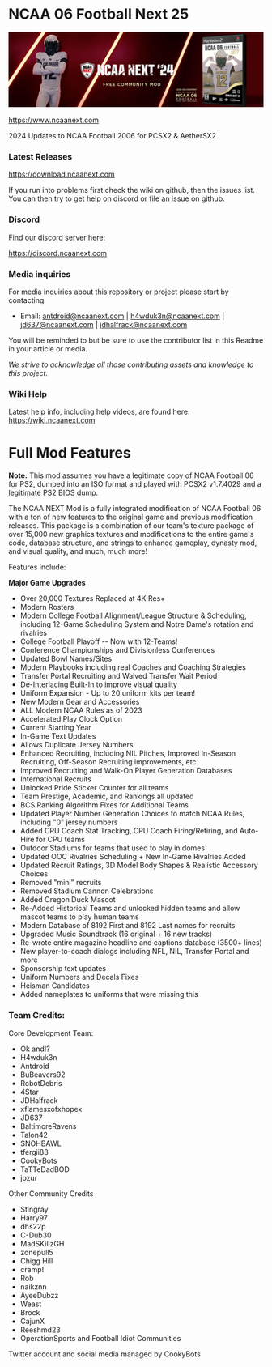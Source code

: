# NCAA 06 Football Next 25

![Free Community-Made Add-On Content for NCAA Football 06](https://raw.githubusercontent.com/ncaanext//ncaa-next-24/v14/covers/next24-banner-github.jpg)

https://www.ncaanext.com

2024 Updates to NCAA Football 2006 for PCSX2 & AetherSX2

### Latest Releases

https://download.ncaanext.com

If you run into problems first check the wiki on github, then the issues list. You can then try to get help on discord or file an issue on github.

### Discord

Find our discord server here:

https://discord.ncaanext.com

### Media inquiries

For media inquiries about this repository or project please start by contacting 

* Email: antdroid@ncaanext.com | h4wduk3n@ncaanext.com | jd637@ncaanext.com | jdhalfrack@ncaanext.com

You will be reminded to but be sure to use the contributor list in this Readme in your article or media.

*We strive to acknowledge all those contributing assets and knowledge to this project.*

### Wiki Help

Latest help info, including help videos, are found here:
https://wiki.ncaanext.com

# Full Mod Features

**Note:** This mod assumes you have a legitimate copy of NCAA Football 06 for PS2, dumped into an ISO format and played with PCSX2 v1.7.4029 and a legitimate PS2 BIOS dump.


The NCAA NEXT Mod is a fully integrated modification of NCAA Football 06 with a ton of new features to the original game and previous modification releases. This package is a combination of our team's texture package of over 15,000 new graphics textures and modifications to the entire game's code, database structure, and strings to enhance gameplay, dynasty mod, and visual quality, and much, much more! 

Features include:

**Major Game Upgrades**
- Over 20,000 Textures Replaced at 4K Res+
- Modern Rosters
- Modern College Football Alignment/League Structure & Scheduling, including 12-Game Scheduling System and Notre Dame's rotation and rivalries
- College Football Playoff -- Now with 12-Teams!
- Conference Championships and Divisionless Conferences
- Updated Bowl Names/Sites
- Modern Playbooks including real Coaches and Coaching Strategies
- Transfer Portal Recruiting and Waived Transfer Wait Period
- De-Interlacing Built-In to improve visual quality
- Uniform Expansion - Up to 20 uniform kits per team!
- New Modern Gear and Accessories
- ALL Modern NCAA Rules as of 2023
- Accelerated Play Clock Option
- Current Starting Year
- In-Game Text Updates
- Allows Duplicate Jersey Numbers
- Enhanced Recruiting, including NIL Pitches, Improved In-Season Recruiting, Off-Season Recruiting improvements, etc.
- Improved Recruiting and Walk-On Player Generation Databases
- International Recruits
- Unlocked Pride Sticker Counter for all teams
- Team Prestige, Academic, and Rankings all updated
- BCS Ranking Algorithm Fixes for Additional Teams
- Updated Player Number Generation Choices to match NCAA Rules, including "0" jersey numbers
- Added CPU Coach Stat Tracking, CPU Coach Firing/Retiring, and Auto-Hire for CPU teams
- Outdoor Stadiums for teams that used to play in domes
- Updated OOC Rivalries Scheduling + New In-Game Rivalries Added
- Updated Recruit Ratings, 3D Model Body Shapes & Realistic Accessory Choices
- Removed "mini" recruits
- Removed Stadium Cannon Celebrations
- Added Oregon Duck Mascot
- Re-Added Historical Teams and unlocked hidden teams and allow mascot teams to play human teams
- Modern Database of 8192 First and 8192 Last names for recruits
- Upgraded Music Soundtrack (16 original + 16 new tracks)
- Re-wrote entire magazine headline and captions database (3500+ lines)
- New player-to-coach dialogs including NFL, NIL, Transfer Portal and more
- Sponsorship text updates
- Uniform Numbers and Decals Fixes
- Heisman Candidates
- Added nameplates to uniforms that were missing this

### **Team Credits:**

Core Development Team:
* Ok and!?
* H4wduk3n
* Antdroid
* BuBeavers92
* RobotDebris
* 4Star
* JDHalfrack
* xflamesxofxhopex
* JD637
* BaltimoreRavens
* Talon42
* SNOHBAWL
* tfergii88
* CookyBots
* TaTTeDadBOD
* jozur

Other Community Credits
* Stingray
* Harry97
* dhs22p
* C-Dub30
* MadSKillzGH
* zonepull5
* Chigg Hill
* cramp!
* Rob
* naikznn
* AyeeDubzz
* Weast
* Brock
* CajunX
* Reeshmd23
* OperationSports and Football Idiot Communities

Twitter account and social media managed by CookyBots
